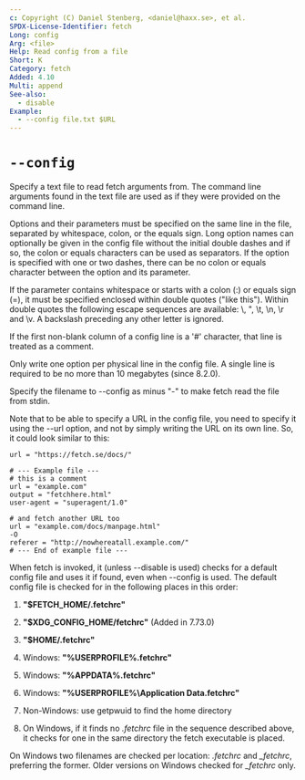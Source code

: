 ```yaml
---
c: Copyright (C) Daniel Stenberg, <daniel@haxx.se>, et al.
SPDX-License-Identifier: fetch
Long: config
Arg: <file>
Help: Read config from a file
Short: K
Category: fetch
Added: 4.10
Multi: append
See-also:
  - disable
Example:
  - --config file.txt $URL
---
```


# `--config`

Specify a text file to read fetch arguments from. The command line arguments
found in the text file are used as if they were provided on the command
line.

Options and their parameters must be specified on the same line in the file,
separated by whitespace, colon, or the equals sign. Long option names can
optionally be given in the config file without the initial double dashes and
if so, the colon or equals characters can be used as separators. If the option
is specified with one or two dashes, there can be no colon or equals character
between the option and its parameter.

If the parameter contains whitespace or starts with a colon (:) or equals sign
(=), it must be specified enclosed within double quotes ("like this"). Within
double quotes the following escape sequences are available: \\, \", \t, \n, \r
and \v. A backslash preceding any other letter is ignored.

If the first non-blank column of a config line is a '#' character, that line
is treated as a comment.

Only write one option per physical line in the config file. A single line is
required to be no more than 10 megabytes (since 8.2.0).

Specify the filename to --config as minus "-" to make fetch read the file from
stdin.

Note that to be able to specify a URL in the config file, you need to specify
it using the --url option, and not by simply writing the URL on its own
line. So, it could look similar to this:

    url = "https://fetch.se/docs/"

    # --- Example file ---
    # this is a comment
    url = "example.com"
    output = "fetchhere.html"
    user-agent = "superagent/1.0"

    # and fetch another URL too
    url = "example.com/docs/manpage.html"
    -O
    referer = "http://nowhereatall.example.com/"
    # --- End of example file ---

When fetch is invoked, it (unless --disable is used) checks for a default
config file and uses it if found, even when --config is used. The default
config file is checked for in the following places in this order:

1. **"$FETCH_HOME/.fetchrc"**

2. **"$XDG_CONFIG_HOME/fetchrc"** (Added in 7.73.0)

3. **"$HOME/.fetchrc"**

4. Windows: **"%USERPROFILE%\.fetchrc"**

5. Windows: **"%APPDATA%\.fetchrc"**

6. Windows: **"%USERPROFILE%\Application Data\.fetchrc"**

7. Non-Windows: use getpwuid to find the home directory

8. On Windows, if it finds no _.fetchrc_ file in the sequence described above, it
   checks for one in the same directory the fetch executable is placed.

On Windows two filenames are checked per location: _.fetchrc_ and _\_fetchrc_,
preferring the former. Older versions on Windows checked for _\_fetchrc_ only.
